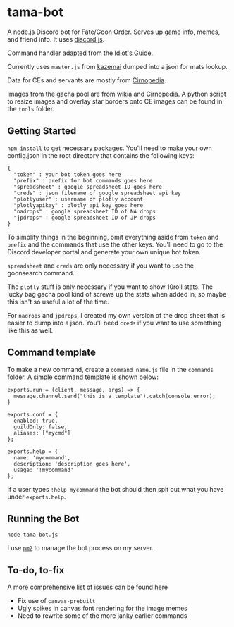 # tama-bot
A node.js Discord bot for Fate/Goon Order. Serves up game info, memes, and friend info. It uses [discord.js](https://github.com/discordjs/discord.js).

Command handler adapted from the [Idiot's Guide](https://anidiots.guide/).

Currently uses `master.js` from [kazemai](https://github.com/KazeMai/fgo-vz/blob/gh-pages/common/js/master.js) dumped into a json for mats lookup.

Data for CEs and servants are mostly from [Cirnopedia](https://fate-go.cirnopedia.org/).

Images from the gacha pool are from [wikia](https://fategrandorder.fandom.com/wiki/Fate/Grand_Order_Wikia) and Cirnopedia. A python script to resize images and overlay star borders onto CE images can be found in the `tools` folder.

## Getting Started
`npm install` to get necessary packages.
You'll need to make your own config.json in the root directory that contains the following keys:
```
{
  "token" : your bot token goes here
  "prefix" : prefix for bot commands goes here
  "spreadsheet" : google spreadsheet ID goes here
  "creds" : json filename of google spreadsheet api key
  "plotlyuser" : username of plotly account
  "plotlyapikey" : plotly api key goes here
  "nadrops" : google spreadsheet ID of NA drops
  "jpdrops" : google spreadsheet ID of JP drops
}
```
To simplify things in the beginning, omit everything aside from `token` and `prefix` and the commands that use the other keys. You'll need to go to the Discord developer portal and generate your own unique bot token.

`spreadsheet` and `creds` are only necessary if you want to use the goonsearch command.

The `plotly` stuff is only necessary if you want to show 10roll stats. The lucky bag gacha pool kind of screws up the stats when added in, so maybe this isn't so useful a lot of the time.

For `nadrops` and `jpdrops`, I created my own version of the drop sheet that is easier to dump into a json. You'll need `creds` if you want to use something like this as well.

## Command template
To make a new command, create a `command_name.js` file in the `commands` folder.
A simple command template is shown below:
```
exports.run = (client, message, args) => {
  message.channel.send("this is a template").catch(console.error);
}

exports.conf = {
  enabled: true,
  guildOnly: false,
  aliases: ["mycmd"]
};

exports.help = {
  name: 'mycommand',
  description: 'description goes here',
  usage: '!mycommand'
};
```
If a user types `!help mycommand` the bot should then spit out what you have under `exports.help`.

## Running the Bot
`node tama-bot.js`

I use [`pm2`](https://www.npmjs.com/package/pm2) to manage the bot process on my server.

## To-do, to-fix
A more comprehensive list of issues can be found [here](https://trello.com/b/FNtraPv8/tamabot)
* Fix use of `canvas-prebuilt`
* Ugly spikes in canvas font rendering for the image memes
* Need to rewrite some of the more janky earlier commands
